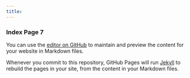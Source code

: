 ```yaml
---
title: 
---
```

### Index Page 7

You can use the [editor on GitHub](https://github.com/Moxygon/PagesTest/edit/master/README.md) to maintain and preview the content for your website in Markdown files.

Whenever you commit to this repository, GitHub Pages will run [Jekyll](https://jekyllrb.com/) to rebuild the pages in your site, from the content in your Markdown files.
